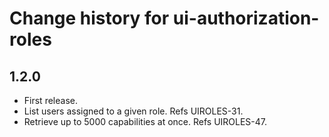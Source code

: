 # Change history for ui-authorization-roles

## 1.2.0

* First release.
* List users assigned to a given role. Refs UIROLES-31.
* Retrieve up to 5000 capabilities at once. Refs UIROLES-47.
